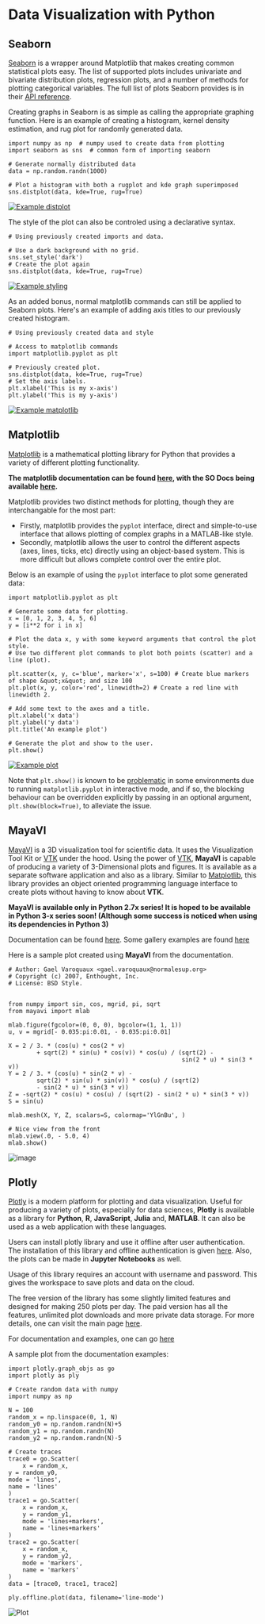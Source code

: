 # Data Visualization with Python



## Seaborn


[Seaborn](https://stanford.edu/%7Emwaskom/software/seaborn/tutorial.html) is a wrapper around Matplotlib that makes creating common statistical plots easy. The list of supported plots includes univariate and bivariate distribution plots, regression plots, and a number of methods for plotting categorical variables. The full list of plots Seaborn provides is in their [API reference](https://stanford.edu/%7Emwaskom/software/seaborn/api.html).

Creating graphs in Seaborn is as simple as calling the appropriate graphing function. Here is an example of creating a histogram, kernel density estimation, and rug plot for randomly generated data.

```
import numpy as np  # numpy used to create data from plotting
import seaborn as sns  # common form of importing seaborn

# Generate normally distributed data
data = np.random.randn(1000)

# Plot a histogram with both a rugplot and kde graph superimposed
sns.distplot(data, kde=True, rug=True)

```

[<img src="http://i.imgur.com/CyxeSfj.png" alt="Example distplot" />](http://i.imgur.com/CyxeSfj.png)

The style of the plot can also be controled using a declarative syntax.

```
# Using previously created imports and data.

# Use a dark background with no grid.
sns.set_style('dark')
# Create the plot again
sns.distplot(data, kde=True, rug=True)

```

[<img src="http://i.imgur.com/JMjHv6C.png" alt="Example styling" />](http://i.imgur.com/JMjHv6C.png)

As an added bonus, normal matplotlib commands can still be applied to Seaborn plots. Here's an example of adding axis titles to our previously created histogram.

```
# Using previously created data and style

# Access to matplotlib commands
import matplotlib.pyplot as plt

# Previously created plot. 
sns.distplot(data, kde=True, rug=True)
# Set the axis labels.
plt.xlabel('This is my x-axis')
plt.ylabel('This is my y-axis')

```

[<img src="http://i.imgur.com/ei2fa17.png" alt="Example matplotlib" />](http://i.imgur.com/ei2fa17.png)



## Matplotlib


[Matplotlib](http://matplotlib.org/index.html) is a mathematical plotting library for Python that provides a variety of different plotting functionality.

**The matplotlib documentation can be found [here](http://matplotlib.org/contents.html), with the SO Docs being available [here](http://stackoverflow.com/documentation/matplotlib/topics).**

Matplotlib provides two distinct methods for plotting, though they are interchangable for the most part:

- Firstly, matplotlib provides the `pyplot` interface, direct and simple-to-use interface that allows plotting of complex graphs in a MATLAB-like style.
- Secondly, matplotlib allows the user to control the different aspects (axes, lines, ticks, etc) directly using an object-based system. This is more difficult but allows complete control over the entire plot.

Below is an example of using the `pyplot` interface to plot some generated data:

```
import matplotlib.pyplot as plt

# Generate some data for plotting.
x = [0, 1, 2, 3, 4, 5, 6]
y = [i**2 for i in x]

# Plot the data x, y with some keyword arguments that control the plot style.
# Use two different plot commands to plot both points (scatter) and a line (plot).

plt.scatter(x, y, c='blue', marker='x', s=100) # Create blue markers of shape &quot;x&quot; and size 100
plt.plot(x, y, color='red', linewidth=2) # Create a red line with linewidth 2.

# Add some text to the axes and a title.
plt.xlabel('x data')
plt.ylabel('y data')
plt.title('An example plot')

# Generate the plot and show to the user.
plt.show()

```

[<img src="http://i.stack.imgur.com/MESUU.png" alt="Example plot" />](http://i.stack.imgur.com/MESUU.png)

Note that `plt.show()` is known to be [problematic](http://stackoverflow.com/questions/38238612/matplot-program-gives-unresponsive-window-when-run/38238681#38238681) in some environments due to running `matplotlib.pyplot` in interactive mode, and if so, the blocking behaviour can be overridden explicitly by passing in an optional argument, `plt.show(block=True)`, to alleviate the issue.



## MayaVI


[MayaVI](http://docs.enthought.com/mayavi/mayavi/) is a 3D visualization tool for scientific data. It uses the Visualization Tool Kit or [VTK](http://www.vtk.org/) under the hood. Using the power of [VTK](http://www.vtk.org/), **MayaVI** is capable of producing a variety of 3-Dimensional plots and figures. It is available as a separate software application and also as a library. Similar to [Matplotlib](http://matplotlib.org/), this library provides an object oriented programming language interface to create plots without having to know about **VTK**.

**MayaVI is available only in Python 2.7x series! It is hoped to be available in Python 3-x series soon! (Although some success is noticed when using its dependencies in Python 3)**

Documentation can be found [here](http://docs.enthought.com/mayavi/mayavi/). Some gallery examples are found [here](http://docs.enthought.com/mayavi/mayavi/auto/examples.html)

Here is a sample plot created using **MayaVI** from the documentation.

```
# Author: Gael Varoquaux <gael.varoquaux@normalesup.org>
# Copyright (c) 2007, Enthought, Inc.
# License: BSD Style.


from numpy import sin, cos, mgrid, pi, sqrt
from mayavi import mlab

mlab.figure(fgcolor=(0, 0, 0), bgcolor=(1, 1, 1))
u, v = mgrid[- 0.035:pi:0.01, - 0.035:pi:0.01]

X = 2 / 3. * (cos(u) * cos(2 * v)
        + sqrt(2) * sin(u) * cos(v)) * cos(u) / (sqrt(2) -
                                                 sin(2 * u) * sin(3 * v))
Y = 2 / 3. * (cos(u) * sin(2 * v) -
        sqrt(2) * sin(u) * sin(v)) * cos(u) / (sqrt(2)
        - sin(2 * u) * sin(3 * v))
Z = -sqrt(2) * cos(u) * cos(u) / (sqrt(2) - sin(2 * u) * sin(3 * v))
S = sin(u)

mlab.mesh(X, Y, Z, scalars=S, colormap='YlGnBu', )

# Nice view from the front
mlab.view(.0, - 5.0, 4)
mlab.show()

```

<img src="https://i.stack.imgur.com/eRg0Y.png" alt="image" />



## Plotly


[Plotly](https://plot.ly/) is a modern platform for plotting and data visualization. Useful for producing a variety of plots, especially for data sciences, **Plotly** is available as a library for **Python**, **R**, **JavaScript**, **Julia** and, **MATLAB**. It can also be used as a web application with these languages.

Users can install plotly library and use it offline after user authentication. The installation of this library and offline authentication is given [here](https://plot.ly/python/getting-started/). Also, the plots can be made in **Jupyter Notebooks** as well.

Usage of this library requires an account with username and password. This gives the workspace to save plots and data on the cloud.

The free version of the library has some slightly limited features and designed for making 250 plots per day. The paid version has all the features, unlimited plot downloads and more private data storage. For more details, one can visit the main page [here](https://plot.ly/).

For documentation and examples, one can go [here](https://plot.ly/python/#fundamentals)

A sample plot from the documentation examples:

```
import plotly.graph_objs as go
import plotly as ply

# Create random data with numpy
import numpy as np

N = 100
random_x = np.linspace(0, 1, N)
random_y0 = np.random.randn(N)+5
random_y1 = np.random.randn(N)
random_y2 = np.random.randn(N)-5

# Create traces
trace0 = go.Scatter(
    x = random_x,
y = random_y0,
mode = 'lines',
name = 'lines'
)
trace1 = go.Scatter(
    x = random_x,
    y = random_y1,
    mode = 'lines+markers',
    name = 'lines+markers'
)
trace2 = go.Scatter(
    x = random_x,
    y = random_y2,
    mode = 'markers',
    name = 'markers'
)
data = [trace0, trace1, trace2]

ply.offline.plot(data, filename='line-mode')

```

<img src="https://i.stack.imgur.com/ie851.png" alt="Plot" />

